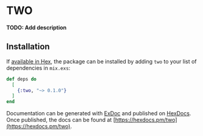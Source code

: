 # TWO

**TODO: Add description**

## Installation

If [available in Hex](https://hex.pm/docs/publish), the package can be installed
by adding `two` to your list of dependencies in `mix.exs`:

```elixir
def deps do
  [
    {:two, "~> 0.1.0"}
  ]
end
```

Documentation can be generated with [ExDoc](https://github.com/elixir-lang/ex_doc)
and published on [HexDocs](https://hexdocs.pm). Once published, the docs can
be found at [https://hexdocs.pm/two](https://hexdocs.pm/two).

